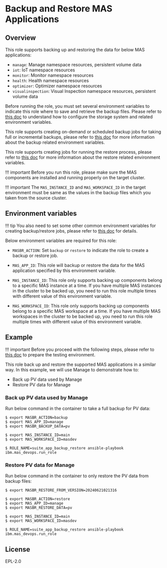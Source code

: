 Backup and Restore MAS Applications
===============================================================================

Overview
-------------------------------------------------------------------------------
This role supports backing up and restoring the data for below MAS applications:

- `manage`: Manage namespace resources, persistent volume data
- `iot`: IoT namespace resources
- `monitor`: Monitor namespace resources
- `health`: Health namespace resources
- `optimizer`: Optimizer namespace resources
- `visualinspection`: Visual Inspection namespace resources, persistent volume data

Before running the role, you must set several environment variables to indicate this role where to save and retrieve the backup files. Please refer to [this doc](../playbooks/masbr-storage.md) to understand how to configure the storage system and related environment variables.

This role supports creating on-demand or scheduled backup jobs for taking full or incremental backups, please refer to [this doc](../playbooks/masbr-vars.md#backup) for more information about the backup related environment variables.

This role supports creating jobs for running the restore process, please refer to [this doc](../playbooks/masbr-vars.md#restore) for more information about the restore related environment variables.

!!! important
    Before you run this role, please make sure the MAS components are installed and running properly on the target cluster.

!!! important
    The `MAS_INSTANCE_ID` and `MAS_WORKSPACE_ID` in the target environment must be same as the values in the backup files which you taken from the source cluster.


Environment variables
-------------------------------------------------------------------------------
!!! tip
    You also need to set some other common environment variables for creating backup/restore jobs, please refer to [this doc](../playbooks/masbr-vars.md) for details.

Below environment variables are required for this role:

- `MASBR_ACTION`: Set `backup` or `restore` to indicate the role to create a backup or restore job.

- `MAS_APP_ID`: This role will backup or restore the data for the MAS application specified by this environment variable.

- `MAS_INSTANCE_ID`: This role only supports backing up components belong to a specific MAS instance at a time. If you have multiple MAS instances in the cluster to be backed up, you need to run this role multiple times with different value of this environment variable.

- `MAS_WORKSPACE_ID`: This role only supports backing up components belong to a specific MAS workspace at a time. If you have multiple MAS workspaces in the cluster to be backed up, you need to run this role multiple times with different value of this environment variable.


Example
-------------------------------------------------------------------------------
!!! important
    Before you proceed with the following steps, please refer to [this doc](../playbooks/masbr-prepare.md) to prepare the testing environment.

This role back up and restore the supported MAS applications in a similar way. In this example, we will use Manage to demonstrate how to:

- Back up PV data used by Manage
- Restore PV data for Manage

### Back up PV data used by Manage
Run below command in the container to take a full backup for PV data:

```shell
$ export MASBR_ACTION=backup
$ export MAS_APP_ID=manage
$ export MASBR_BACKUP_DATA=pv

$ export MAS_INSTANCE_ID=main
$ export MAS_WORKSPACE_ID=masdev

$ ROLE_NAME=suite_app_backup_restore ansible-playbook ibm.mas_devops.run_role
```

### Restore PV data for Manage
Run below command in the container to only restore the PV data from backup files:

```shell
$ export MASBR_RESTORE_FROM_VERSION=20240621021316

$ export MASBR_ACTION=restore
$ export MAS_APP_ID=manage
$ export MASBR_RESTORE_DATA=pv

$ export MAS_INSTANCE_ID=main
$ export MAS_WORKSPACE_ID=masdev

$ ROLE_NAME=suite_app_backup_restore ansible-playbook ibm.mas_devops.run_role
```

License
-------------------------------------------------------------------------------

EPL-2.0
